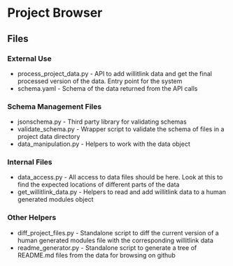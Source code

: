 # Project Browser

## Files

### External Use
* process\_project\_data.py - API to add willitlink data and get the final processed version of the data.  Entry point for the system
* schema.yaml - Schema of the data returned from the API calls

### Schema Management Files

* jsonschema.py - Third party library for validating schemas
* validate\_schema.py - Wrapper script to validate the schema of files in a project data directory
* data\_manipulation.py - Helpers to work with the data object

### Internal Files
* data\_access.py - All access to data files should be here.  Look at this to find the expected locations of different parts of the data
* get\_willitlink\_data.py - Helpers to read and add willitlink data to a human generated modules object

### Other Helpers
* diff\_project\_files.py - Standalone script to diff the current version of a human generated modules file with the corresponding willitlink data
* readme\_generator.py - Standalone script to generate a tree of README.md files from the data for browsing on github
